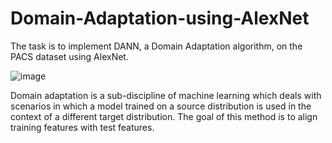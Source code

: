 # Domain-Adaptation-using-AlexNet
The task is to implement DANN, a Domain Adaptation algorithm, on the PACS dataset using AlexNet.

  ![image](https://user-images.githubusercontent.com/58779561/134673138-cdc3e6ef-db55-4bba-b0ff-33580b925c6d.png)

Domain adaptation is a sub-discipline of machine learning which deals with scenarios in which a model trained on a source distribution is used in the context of a different target distribution. The goal of this method is to align training features with test features.

